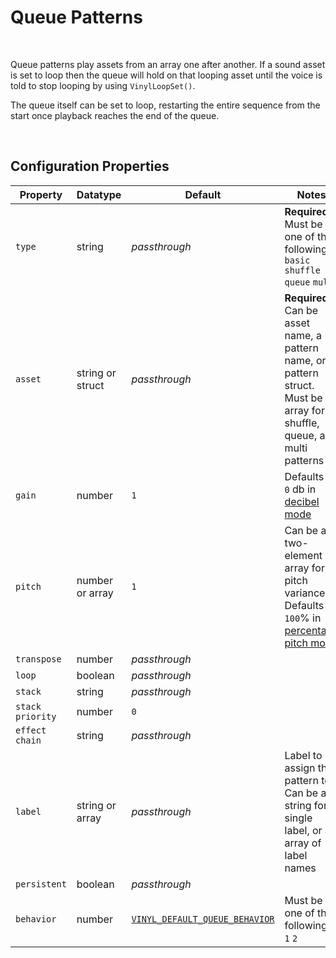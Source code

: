 # Queue Patterns

&nbsp;

Queue patterns play assets from an array one after another. If a sound asset is set to loop then the queue will hold on that looping asset until the voice is told to stop looping by using `VinylLoopSet()`.

The queue itself can be set to loop, restarting the entire sequence from the start once playback reaches the end of the queue.

&nbsp;

## Configuration Properties

|Property        |Datatype        |Default                                        |Notes                                                                                                                        |
|----------------|----------------|-----------------------------------------------|-----------------------------------------------------------------------------------------------------------------------------|
|`type`          |string          |*passthrough*                                  |**Required.** Must be one of the following: `basic` `shuffle` `queue` `multi`                                                |
|`asset`         |string or struct|*passthrough*                                  |**Required.** Can be asset name, a pattern name, or a pattern struct. Must be an array for shuffle, queue, and multi patterns|
|`gain`          |number          |`1`                                            |Defaults to `0` db in [decibel mode](Config-Macros)                                                                          |
|`pitch`         |number or array |`1`                                            |Can be a two-element array for pitch variance. Defaults to `100`% in [percentage pitch mode](Config-Macros)                  |
|`transpose`     |number          |*passthrough*                                  |                                                                                                                             |
|`loop`          |boolean         |*passthrough*                                  |                                                                                                                             |
|`stack`         |string          |*passthrough*                                  |                                                                                                                             |
|`stack priority`|number          |`0`                                            |                                                                                                                             |
|`effect chain`  |string          |*passthrough*                                  |                                                                                                                             |
|`label`         |string or array |*passthrough*                                  |Label to assign this pattern to. Can be a string for a single label, or an array of label names                              |
|`persistent`    |boolean         |*passthrough*                                  |                                                                                                                             |
|`behavior`      |number          |[`VINYL_DEFAULT_QUEUE_BEHAVIOR`](Config-Macros)|Must be one of the following: `0` `1` `2`                                                                                    |